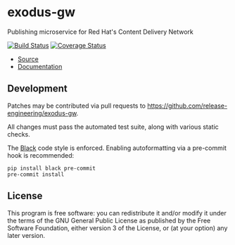 exodus-gw
=========

Publishing microservice for Red Hat's Content Delivery Network

[![Build Status](https://travis-ci.com/release-engineering/exodus-gw.svg?branch=master)](https://travis-ci.com/release-engineering/exodus-gw)
[![Coverage Status](https://coveralls.io/repos/github/release-engineering/exodus-gw/badge.svg?branch=master)](https://coveralls.io/github/release-engineering/exodus-gw?branch=master)

- [Source](https://github.com/release-engineering/exodus-gw)
- [Documentation](https://release-engineering.github.io/exodus-gw/)


Development
-----------

Patches may be contributed via pull requests to
https://github.com/release-engineering/exodus-gw.

All changes must pass the automated test suite, along with various static
checks.

The [Black](https://black.readthedocs.io/) code style is enforced.
Enabling autoformatting via a pre-commit hook is recommended:

```
pip install black pre-commit
pre-commit install
```


License
-------

This program is free software: you can redistribute it and/or modify
it under the terms of the GNU General Public License as published by
the Free Software Foundation, either version 3 of the License, or
(at your option) any later version.
